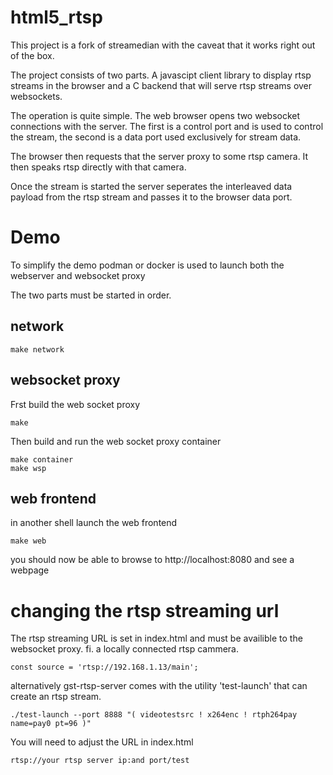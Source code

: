 # html5_rtsp

This project is a fork of streamedian with the caveat that it works right out of the box.

The project consists of two parts. A javascipt client library to display rtsp streams in the browser and a C backend that will serve rtsp streams over websockets.

The operation is quite simple. The web browser opens two websocket connections with the server. The first is a control port and is used to control the stream, the second is a data port used exclusively for stream data.

The browser then requests that the server proxy to some rtsp camera. It then speaks rtsp directly with that camera.

Once the stream is started the server seperates the interleaved data payload from the rtsp stream and passes it to the browser data port.

# Demo

To simplify the demo podman or docker is used to launch both the webserver and websocket proxy

The two parts must be started in order.

## network

```
make network
```

## websocket proxy

Frst build the web socket proxy

```
make
```

Then build and run the web socket proxy container

```
make container
make wsp
```

## web frontend

in another shell launch the web frontend

```
make web
```

you should now be able to browse to http://localhost:8080 and see a webpage

# changing the rtsp streaming url

The rtsp streaming URL is set in index.html and must be availible to the websocket proxy. fi. a locally connected rtsp cammera.

```
const source = 'rtsp://192.168.1.13/main';
```

alternatively gst-rtsp-server comes with the utility 'test-launch' that can create an rtsp stream.

```
./test-launch --port 8888 "( videotestsrc ! x264enc ! rtph264pay name=pay0 pt=96 )"
```

You will need to adjust the URL in index.html

```
rtsp://your rtsp server ip:and port/test
```
